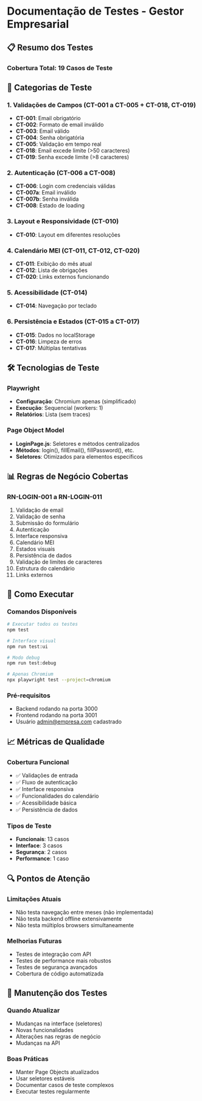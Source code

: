 # Documentação de Testes - Gestor Empresarial

## 📋 Resumo dos Testes

### **Cobertura Total: 19 Casos de Teste**

## 🧪 Categorias de Teste

### **1. Validações de Campos (CT-001 a CT-005 + CT-018, CT-019)**
- **CT-001**: Email obrigatório
- **CT-002**: Formato de email inválido  
- **CT-003**: Email válido
- **CT-004**: Senha obrigatória
- **CT-005**: Validação em tempo real
- **CT-018**: Email excede limite (>50 caracteres)
- **CT-019**: Senha excede limite (>8 caracteres)

### **2. Autenticação (CT-006 a CT-008)**
- **CT-006**: Login com credenciais válidas
- **CT-007a**: Email inválido
- **CT-007b**: Senha inválida  
- **CT-008**: Estado de loading

### **3. Layout e Responsividade (CT-010)**
- **CT-010**: Layout em diferentes resoluções

### **4. Calendário MEI (CT-011, CT-012, CT-020)**
- **CT-011**: Exibição do mês atual
- **CT-012**: Lista de obrigações
- **CT-020**: Links externos funcionando

### **5. Acessibilidade (CT-014)**
- **CT-014**: Navegação por teclado

### **6. Persistência e Estados (CT-015 a CT-017)**
- **CT-015**: Dados no localStorage
- **CT-016**: Limpeza de erros
- **CT-017**: Múltiplas tentativas

## 🛠️ Tecnologias de Teste

### **Playwright**
- **Configuração**: Chromium apenas (simplificado)
- **Execução**: Sequencial (workers: 1)
- **Relatórios**: Lista (sem traces)

### **Page Object Model**
- **LoginPage.js**: Seletores e métodos centralizados
- **Métodos**: login(), fillEmail(), fillPassword(), etc.
- **Seletores**: Otimizados para elementos específicos

## 📊 Regras de Negócio Cobertas

### **RN-LOGIN-001 a RN-LOGIN-011**
1. Validação de email
2. Validação de senha  
3. Submissão do formulário
4. Autenticação
5. Interface responsiva
6. Calendário MEI
7. Estados visuais
8. Persistência de dados
9. Validação de limites de caracteres
10. Estrutura do calendário
11. Links externos

## 🚀 Como Executar

### **Comandos Disponíveis**
```bash
# Executar todos os testes
npm test

# Interface visual
npm run test:ui

# Modo debug
npm run test:debug

# Apenas Chromium
npx playwright test --project=chromium
```

### **Pré-requisitos**
- Backend rodando na porta 3000
- Frontend rodando na porta 3001
- Usuário admin@empresa.com cadastrado

## 📈 Métricas de Qualidade

### **Cobertura Funcional**
- ✅ Validações de entrada
- ✅ Fluxo de autenticação
- ✅ Interface responsiva
- ✅ Funcionalidades do calendário
- ✅ Acessibilidade básica
- ✅ Persistência de dados

### **Tipos de Teste**
- **Funcionais**: 13 casos
- **Interface**: 3 casos  
- **Segurança**: 2 casos
- **Performance**: 1 caso

## 🔍 Pontos de Atenção

### **Limitações Atuais**
- Não testa navegação entre meses (não implementada)
- Não testa backend offline extensivamente
- Não testa múltiplos browsers simultaneamente

### **Melhorias Futuras**
- Testes de integração com API
- Testes de performance mais robustos
- Testes de segurança avançados
- Cobertura de código automatizada

## 📝 Manutenção dos Testes

### **Quando Atualizar**
- Mudanças na interface (seletores)
- Novas funcionalidades
- Alterações nas regras de negócio
- Mudanças na API

### **Boas Práticas**
- Manter Page Objects atualizados
- Usar seletores estáveis
- Documentar casos de teste complexos
- Executar testes regularmente
